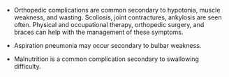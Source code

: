 - Orthopedic complications are common secondary to hypotonia, muscle weakness, and wasting. Scoliosis, joint contractures, ankylosis are seen often. Physical and occupational therapy, orthopedic surgery, and braces can help with the management of these symptoms.

- Aspiration pneumonia may occur secondary to bulbar weakness.

- Malnutrition is a common complication secondary to swallowing difficulty.
